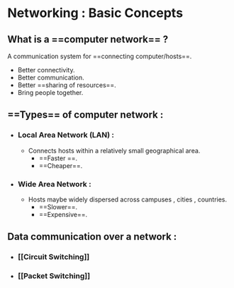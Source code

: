 # Networking : Basic Concepts

## What is a ==computer network== ?

A communication system for ==connecting computer/hosts==.
- Better connectivity.
- Better communication.
- Better ==sharing of resources==.
- Bring people together.

## ==Types== of computer network :

- ### Local Area Network (LAN) :
	- Connects hosts within a relatively small geographical area.
		- ==Faster ==.
		- ==Cheaper==.
- ### Wide Area Network :
	- Hosts maybe widely dispersed across campuses , cities , countries.
		- ==Slower==.
		- ==Expensive==.

## Data communication over a network :
- ###  [[Circuit Switching]]
- ### [[Packet Switching]]

